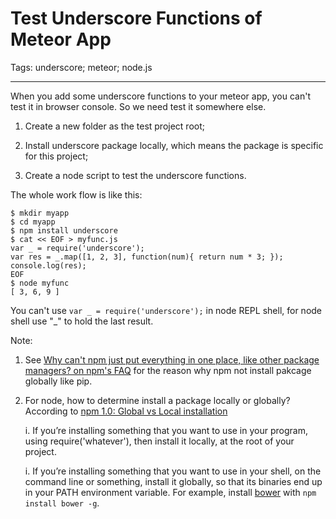 # Test Underscore Functions of Meteor App
Tags: underscore; meteor; node.js

------

When you add some underscore functions to your meteor app, you can't test it in browser console.
So we need test it somewhere else.

1. Create a new folder as the test project root;

1. Install underscore package locally, which means the package is specific for this project;

1. Create a node script to test the underscore functions.

The whole work flow is like this:

    $ mkdir myapp
    $ cd myapp
    $ npm install underscore
    $ cat << EOF > myfunc.js
    var _ = require('underscore');
    var res = _.map([1, 2, 3], function(num){ return num * 3; });
    console.log(res);
    EOF
    $ node myfunc
    [ 3, 6, 9 ]

You can't use `var _ = require('underscore');` in node REPL shell, for node shell use "_" to hold the last result.

Note:

1. See [Why can't npm just put everything in one place, like other package managers? on npm's FAQ](https://docs.npmjs.com/misc/faq#why-cant-npm-just-put-everything-in-one-place-like-other-package-managers) 
for the reason why npm not install pakcage globally like pip.

1. For node, how to determine install a package locally or globally?
  According to [npm 1.0: Global vs Local installation](http://blog.nodejs.org/2011/03/23/npm-1-0-global-vs-local-installation/)

    i. If you’re installing something that you want to use in your program, using require('whatever'), then install it locally, at the root of your project.

    i. If you’re installing something that you want to use in your shell, on the command line or something, install it globally, so that its binaries end up in your PATH environment variable. For example, install [bower](http://bower.io/) with `npm install bower -g`.

